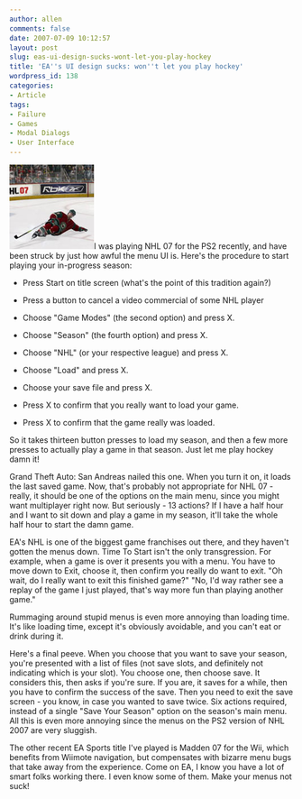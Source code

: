 ```yaml
---
author: allen
comments: false
date: 2007-07-09 10:12:57
layout: post
slug: eas-ui-design-sucks-wont-let-you-play-hockey
title: 'EA''s UI design sucks: won''t let you play hockey'
wordpress_id: 138
categories:
- Article
tags:
- Failure
- Games
- Modal Dialogs
- User Interface
---
```


![Even the sprites are lazy.](/images/wp-uploads/2007/07/nhl-2007.jpg)I was playing NHL 07 for the PS2 recently, and have been struck by just how awful the menu UI is. Here's the procedure to start playing your in-progress season:



	
  * Press Start on title screen (what's the point of this tradition again?)

	
  * Press a button to cancel a video commercial of some NHL player

	
  * Choose "Game Modes" (the second option) and press X.

	
  * Choose "Season" (the fourth option) and press X.

	
  * Choose "NHL" (or your respective league) and press X.

	
  * Choose "Load" and press X.

	
  * Choose your save file and press X.

	
  * Press X to confirm that you really want to load your game.

	
  * Press X to confirm that the game really was loaded.


So it takes thirteen button presses to load my season, and then a few more presses to actually play a game in that season. Just let me play hockey damn it!

Grand Theft Auto: San Andreas nailed this one. When you turn it on, it loads the last saved game. Now, that's probably not appropriate for NHL 07 - really, it should be one of the options on the main menu, since you might want multiplayer right now. But seriously - 13 actions? If I have a half hour and I want to sit down and play a game in my season, it'll take the whole half hour to start the damn game.

EA's NHL is one of the biggest game franchises out there, and they haven't gotten the menus down. Time To Start isn't the only transgression. For example, when a game is over it presents you with a menu. You have to move down to Exit, choose it, then confirm you really do want to exit. "Oh wait, do I really want to exit this finished game?" "No, I'd way rather see a replay of the game I just played, that's way more fun than playing another game."

Rummaging around stupid menus is even more annoying than loading time. It's like loading time, except it's obviously avoidable, and you can't eat or drink during it.

Here's a final peeve. When you choose that you want to save your season, you're presented with a list of files (not save slots, and definitely not indicating which is your slot). You choose one, then choose save. It considers this, then asks if you're sure. If you are, it saves for a while, then you have to confirm the success of the save. Then you need to exit the save screen - you know, in case you wanted to save twice. Six actions required, instead of a single "Save Your Season" option on the season's main menu. All this is even more annoying since the menus on the PS2 version of NHL 2007 are very sluggish.

The other recent EA Sports title I've played is Madden 07 for the Wii, which benefits from Wiimote navigation, but compensates with bizarre menu bugs that take away from the experience. Come on EA, I know you have a lot of smart folks working there. I even know some of them. Make your menus not suck!
